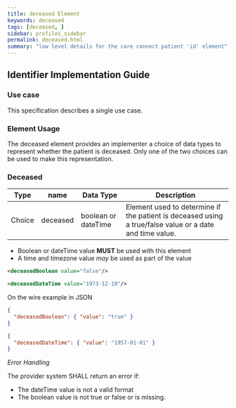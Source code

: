 ```yaml
---
title: deceased Element
keywords: deceased
tags: [deceased, ]
sidebar: profiles_sidebar
permalink: deceased.html
summary: "low level details for the care connect patient 'id' element"
---
```

## Identifier Implementation Guide ##

### Use case ###

This specification describes a single use case. 

### Element Usage ###

The deceased element provides an implementer a choice of data types to represent whether the patient is deceased. Only one of the two choices can be used to make this representation.

### Deceased ###

|Type|name|Data Type|Description|
| ------------- | ------------- | ------------- | ------------- |
| Choice| deceased| boolean or dateTime | Element used to determine if the patient is deceased using a true/false value or a date and time value.|

- Boolean or dateTime value **MUST** be used with this element
- A time and timezone value *may* be used as part of the value

```xml
<deceasedBoolean value="false"/>
```
```xml
<deceasedDateTime value="1973-12-10"/>
```

On the wire example in JSON

```json
{
  "deceasedBoolean": { "value": "true" }
}
```
```json
{
  "deceasedDateTime": { "value": "1957-01-01" }
}
```

*Error Handling*

The provider system SHALL return an error if:

- The dateTime value is not a valid format
- The boolean value is not true or false or is missing. 







